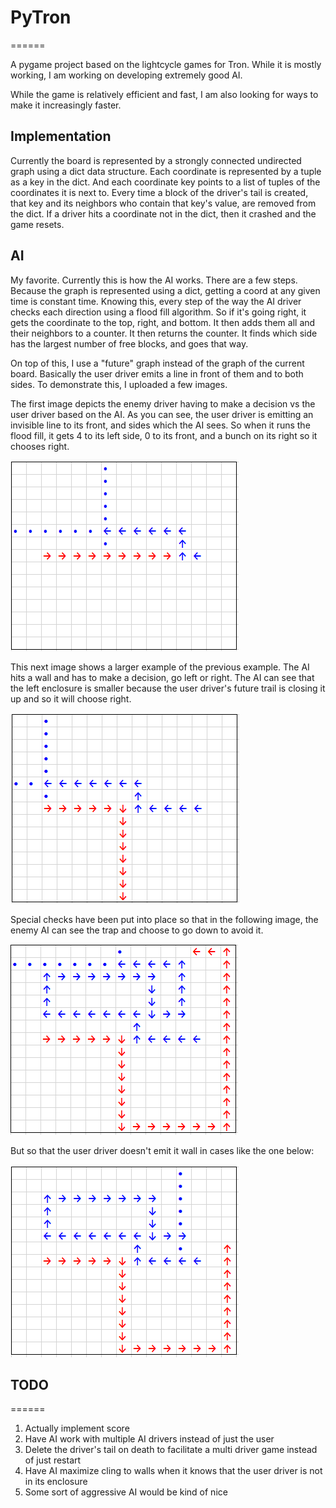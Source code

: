 # PyTron
======

A pygame project based on the lightcycle games for Tron. While it is mostly working, I am working on developing extremely good AI.

While the game is relatively efficient and fast, I am also looking for ways to make it increasingly faster. 

## Implementation 

Currently the board is represented by a strongly connected undirected graph using a dict data structure. 
Each coordinate is represented by a tuple as a key in the dict. 
And each coordinate key points to a list of tuples of the coordinates it is next to.
Every time a block of the driver's tail is created, that key and its neighbors who contain that key's value, are removed from the dict.
If a driver hits a coordinate not in the dict, then it crashed and the game resets. 


## AI

My favorite. Currently this is how the AI works. There are a few steps. Because the graph is represented using a dict, 
getting a coord at any given time is constant time. Knowing this, every step of the way the AI driver checks each direction 
using a flood fill algorithm. So if it's going right, it gets the coordinate to the top, right, and bottom. It then adds them all 
and their neighbors to a counter. It then returns the counter. It finds which side has the largest number of free blocks, and goes that way. 

On top of this, I use a "future" graph instead of the graph of the current board. Basically the user driver emits a line in front of them 
and to both sides. To demonstrate this, I uploaded a few images. 

The first image depicts the enemy driver having to make a decision vs the user driver based on the AI. 
As you can see, the user driver is emitting an invisible line to its front, and sides which the AI sees. 
So when it runs the flood fill, it gets 4 to its left side, 0 to its front, and a bunch on its right so it chooses right.

![alt text](https://raw.githubusercontent.com/THEMVFFINMAN/Python-Games/master/PYTRON/image.png "AI1")

This next image shows a larger example of the previous example. The AI hits a wall and has to make a decision, go left or right. 
The AI can see that the left enclosure is smaller because the user driver's future trail is closing it up and so it will choose right. 

![alt text](https://raw.githubusercontent.com/THEMVFFINMAN/Python-Games/master/PYTRON/ai2.PNG "AI2")

Special checks have been put into place so that in the following image, the enemy AI can see the trap and choose to go down to avoid it. 

![alt text](https://raw.githubusercontent.com/THEMVFFINMAN/Python-Games/master/PYTRON/ai3.PNG "AI3")

But so that the user driver doesn't emit it wall in cases like the one below:

![alt text](https://raw.githubusercontent.com/THEMVFFINMAN/Python-Games/master/PYTRON/ai4.PNG "AI4")


## TODO
======

1. Actually implement score
2. Have AI work with multiple AI drivers instead of just the user
3. Delete the driver's tail on death to facilitate a multi driver game instead of just restart
4. Have AI maximize cling to walls when it knows that the user driver is not in its enclosure
5. Some sort of aggressive AI would be kind of nice
